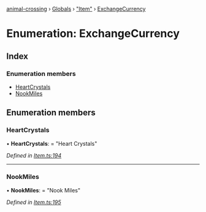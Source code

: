 [animal-crossing](../README.md) › [Globals](../globals.md) › ["Item"](../modules/_item_.md) › [ExchangeCurrency](_item_.exchangecurrency.md)

# Enumeration: ExchangeCurrency

## Index

### Enumeration members

* [HeartCrystals](_item_.exchangecurrency.md#heartcrystals)
* [NookMiles](_item_.exchangecurrency.md#nookmiles)

## Enumeration members

###  HeartCrystals

• **HeartCrystals**: = "Heart Crystals"

*Defined in [Item.ts:194](https://github.com/Norviah/animal-crossing/blob/ee641cf/module/types/Item.ts#L194)*

___

###  NookMiles

• **NookMiles**: = "Nook Miles"

*Defined in [Item.ts:195](https://github.com/Norviah/animal-crossing/blob/ee641cf/module/types/Item.ts#L195)*
